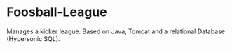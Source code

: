 Foosball-League
===============

Manages a kicker league. Based on Java, Tomcat and a relational Database (Hypersonic SQL).
